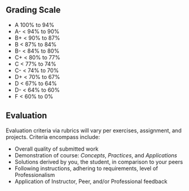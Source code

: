 ## Grading Scale
* A         100%       to       94%
* A-      \< 94%       to       90%
* B+      \< 90%       to       87%
* B        \< 87%       to       84%
* B-       \< 84%       to       80%
* C+      \< 80%       to       77%
* C        \< 77%       to       74%
* C-       \< 74%       to       70%
* D+     \< 70%       to       67%
* D        \< 67%       to       64%
* D-      \< 64%       to       60%
* F        \< 60%       to       0%

## Evaluation
Evaluation criteria via rubrics will vary per exercises, assignment, and projects. Criteria encompass include:

* Overall quality of submitted work
* Demonstration of course: _Concepts_, _Practices_, and _Applications_  
* Solutions derived by you, the student, in comparison to your peers
* Following instructions, adhering to requirements, level of Professionalism
* Application of Instructor, Peer, and/or Professional feedback
